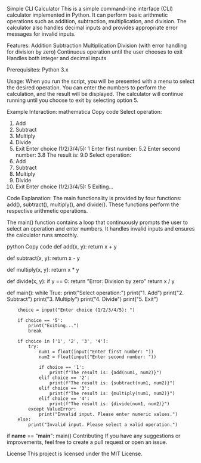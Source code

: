 Simple CLI Calculator
This is a simple command-line interface (CLI) calculator implemented in Python. It can perform basic arithmetic operations such as addition, subtraction, multiplication, and division. The calculator also handles decimal inputs and provides appropriate error messages for invalid inputs.

Features:
Addition
Subtraction
Multiplication
Division (with error handling for division by zero)
Continuous operation until the user chooses to exit
Handles both integer and decimal inputs

Prerequisites:
Python 3.x

Usage:
When you run the script, you will be presented with a menu to select the desired operation. You can enter the numbers to perform the calculation, and the result will be displayed. The calculator will continue running until you choose to exit by selecting option 5.

Example Interaction:
mathematica
Copy code
Select operation:
1. Add
2. Subtract
3. Multiply
4. Divide
5. Exit
Enter choice (1/2/3/4/5): 1
Enter first number: 5.2
Enter second number: 3.8
The result is: 9.0
Select operation:
1. Add
2. Subtract
3. Multiply
4. Divide
5. Exit
Enter choice (1/2/3/4/5): 5
Exiting...

Code Explanation:
The main functionality is provided by four functions: add(), subtract(), multiply(), and divide(). These functions perform the respective arithmetic operations.

The main() function contains a loop that continuously prompts the user to select an operation and enter numbers. It handles invalid inputs and ensures the calculator runs smoothly.

python
Copy code
def add(x, y):
    return x + y

def subtract(x, y):
    return x - y

def multiply(x, y):
    return x * y

def divide(x, y):
    if y == 0:
        return "Error: Division by zero"
    return x / y

def main():
    while True:
        print("Select operation:")
        print("1. Add")
        print("2. Subtract")
        print("3. Multiply")
        print("4. Divide")
        print("5. Exit")

        choice = input("Enter choice (1/2/3/4/5): ")

        if choice == '5':
            print("Exiting...")
            break

        if choice in ['1', '2', '3', '4']:
            try:
                num1 = float(input("Enter first number: "))
                num2 = float(input("Enter second number: "))

                if choice == '1':
                    print(f"The result is: {add(num1, num2)}")
                elif choice == '2':
                    print(f"The result is: {subtract(num1, num2)}")
                elif choice == '3':
                    print(f"The result is: {multiply(num1, num2)}")
                elif choice == '4':
                    print(f"The result is: {divide(num1, num2)}")
            except ValueError:
                print("Invalid input. Please enter numeric values.")
        else:
            print("Invalid input. Please select a valid operation.")

if __name__ == "__main__":
    main()
Contributing
If you have any suggestions or improvements, feel free to create a pull request or open an issue.

License
This project is licensed under the MIT License.
